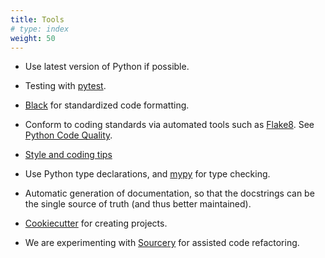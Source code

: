 ```yaml
---
title: Tools
# type: index
weight: 50
---
```


-   Use latest version of Python if possible.

-   Testing with [pytest](https://docs.pytest.org/en/latest/).

-   [Black](https://github.com/psf/black) for standardized code formatting.

-   Conform to coding standards via automated tools such as
    [Flake8](http://flake8.pycqa.org/en/latest/). See
    [Python Code Quality](https://realpython.com/python-code-quality/).

-   [Style and coding tips](https://docs.python-guide.org/writing/style/)

-   Use Python type declarations, and [mypy](http://mypy-lang.org/) for type checking.

-   Automatic generation of documentation, so that the docstrings can
    be the single source of truth (and thus better maintained).

-   [Cookiecutter](https://cookiecutter.readthedocs.io/en/latest/) for creating projects.

-   We are experimenting with [Sourcery](https://sourcery.ai/) for assisted
    code refactoring.
